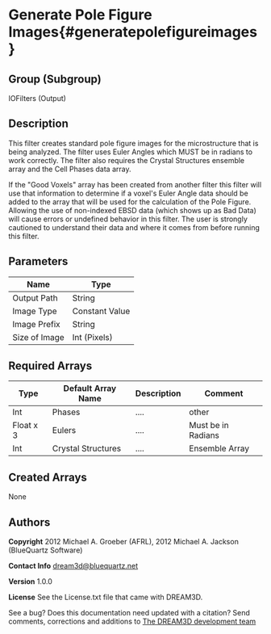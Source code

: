 Generate Pole Figure Images{#generatepolefigureimages}
=====

## Group (Subgroup) ##
IOFilters (Output)


## Description ##
This filter creates standard pole figure images for the microstructure that is being analyzed. The filter uses Euler Angles which MUST be in radians to work correctly. The filter also requires the Crystal Structures ensemble array and the Cell Phases data array.

If the "Good Voxels" array has been created from another filter this filter will use that information to determine if a voxel's Euler Angle data should be added to the array that will be used for the calculation of the Pole Figure. Allowing the use of non-indexed EBSD data (which shows up as Bad Data) will cause errors or undefined behavior in this filter. The user is strongly cautioned to understand their data and where it comes from before running this filter.

## Parameters ##
| Name             | Type |
|------------------|------|
| Output Path | String |
| Image Type | Constant Value |  
| Image Prefix| String |  
| Size of Image | Int (Pixels) |


## Required Arrays ##

| Type | Default Array Name | Description | Comment |
|------|--------------------|-------------|---------|
| Int  | Phases           | ....        | other   |  
| Float x 3  | Eulers           | ....        | Must be in Radians   |  
|   Int | Crystal Structures           | ....        | Ensemble Array   |


## Created Arrays ##

None



## Authors ##

**Copyright** 2012 Michael A. Groeber (AFRL), 2012 Michael A. Jackson (BlueQuartz Software)

**Contact Info** dream3d@bluequartz.net

**Version** 1.0.0

**License**  See the License.txt file that came with DREAM3D.



See a bug? Does this documentation need updated with a citation? Send comments, corrections and additions to [The DREAM3D development team](mailto:dream3d@bluequartz.net?subject=Documentation%20Correction)
